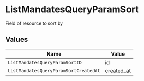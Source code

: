 # ListMandatesQueryParamSort

Field of resource to sort by


## Values

| Name                                  | Value                                 |
| ------------------------------------- | ------------------------------------- |
| `ListMandatesQueryParamSortID`        | id                                    |
| `ListMandatesQueryParamSortCreatedAt` | created_at                            |